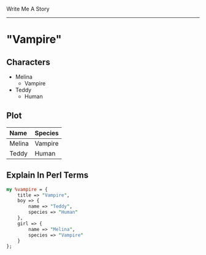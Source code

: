 Write Me A Story
****************

"Vampire"
=========

Characters
----------
- Melina
    - Vampire
- Teddy
    - Human

Plot
----
<!--Placeholder-->
|Name|Species|
|:-|:-|
|Melina|Vampire|
|Teddy|Human|
<!--Placeholder-->

Explain In Perl Terms
---------------------
<!--Because I find Perl hashes the most readable at a glance-->
```pl
my %vampire = {
    title => "Vampire",
    boy => {
        name => "Teddy",
        species => "Human"
    },
    girl => {
        name => "Melina",
        species => "Vampire"
    }
};
```